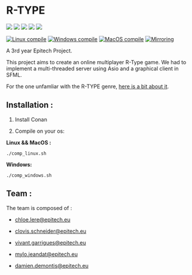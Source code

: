 
# R-TYPE

<a href="https://img.shields.io/badge/MADE%20WITH-SFML-brightgreen" alt="SFML">
        <img src="https://img.shields.io/badge/MADE%20WITH-SFML-brightgreen" /></a>
<a href="https://img.shields.io/badge/MADE%20WITH-C%2B%2B-ff69b4" alt="C++">
        <img src="https://img.shields.io/badge/MADE%20WITH-C%2B%2B-ff69b4" /></a>
<a href="https://img.shields.io/badge/MADE%20WITH-CONAN-blueviolet" alt="Conan">
        <img src="https://img.shields.io/badge/MADE%20WITH-CONAN-blueviolet" /></a>
<a href="https://img.shields.io/badge/MADE%20WITH-CMAKE-red" alt="Cmake">
        <img src="https://img.shields.io/badge/MADE%20WITH-CMAKE-red" /></a>
<a href="https://codedocs.xyz/Mylo54/Rtype.svg" alt="Documentation">
        <img src="https://codedocs.xyz/Mylo54/Rtype.svg" /></a>

[![Linux compile](https://github.com/Mylo54/Rtype/actions/workflows/test_linux_compile.yml/badge.svg)](https://github.com/Mylo54/Rtype/actions/workflows/test_linux_compile.yml)
[![Windows compile](https://github.com/Mylo54/Rtype/actions/workflows/test_windows_compile.yml/badge.svg)](https://github.com/Mylo54/Rtype/actions/workflows/test_windows_compile.yml)
[![MacOS compile](https://github.com/Mylo54/Rtype/actions/workflows/test_macos_compile.yml/badge.svg)](https://github.com/Mylo54/Rtype/actions/workflows/test_macos_compile.yml)
[![Mirroring](https://github.com/Mylo54/Rtype/actions/workflows/push_on_teck.yml/badge.svg)](https://github.com/Mylo54/Rtype/actions/workflows/push_on_teck.yml)

A 3rd year Epitech Project.

This project aims to create an online multiplayer R-Type game. We had to implement a multi-threaded server using Asio and a graphical client in SFML.

For the one unfamliar with the R-TYPE genre, [here is a bit about it](http://www.hardcoregaming101.net/r-type/).

## Installation :
1. Install Conan

2. Compile on your os:

**Linux && MacOS :**
```
./comp_linux.sh
```
**Windows:**
```
./comp_windows.sh
```

## Team :
The team is composed of :

* chloe.lere@epitech.eu 

* clovis.schneider@epitech.eu

* vivant.garrigues@epitech.eu

* mylo.jeandat@epitech.eu

* damien.demontis@epitech.eu
